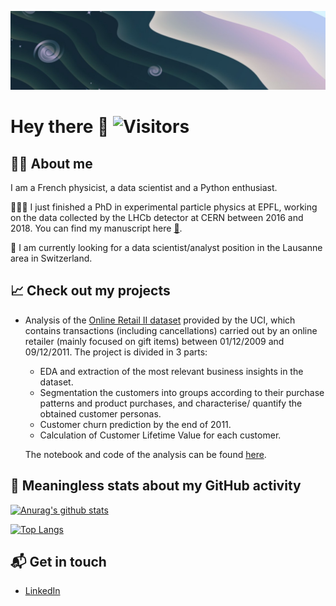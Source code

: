 ![cosmos](https://raw.githubusercontent.com/marinang/marinang/master/cosmos.jpg)

# Hey there 👋 ![Visitors](https://komarev.com/ghpvc/?username=marinang&label=Visitors)

## 🧔🏻 About me 
I am a French physicist, a data scientist and a Python enthusiast.

🧑🏻‍🎓 I just finished a PhD in experimental particle physics at EPFL, working on the data collected by the LHCb detector at CERN between 2016 and 2018. You can find my manuscript here [📖](https://infoscience.epfl.ch/record/279779?ln=fr).

🤔 I am currently looking for a data scientist/analyst position in the Lausanne area in Switzerland. 

## 📈 Check out my projects

* Analysis of the [Online Retail II dataset](http://archive.ics.uci.edu/ml/datasets/Online+Retail+II) provided by the UCI, which contains transactions (including cancellations) carried out by an online retailer (mainly focused on gift items) between 01/12/2009 and 09/12/2011. The project is divided in 3 parts:
  * EDA and extraction of the most relevant business insights in the dataset.
  * Segmentation the customers into groups according to their purchase patterns and product purchases, and characterise/ quantify the obtained customer personas.
  * Customer churn prediction by the end of 2011.
  * Calculation of Customer Lifetime Value for each customer.
  
  The notebook and code of the analysis can be found [here](https://github.com/marinang/online_retail_analysis).
 

## :mag_right: Meaningless stats about my GitHub activity 
[![Anurag's github stats](https://github-readme-stats.vercel.app/api?username=marinang&show_icons=true&count_private=true)](https://github.com/anuraghazra/github-readme-stats)

[![Top Langs](https://github-readme-stats.vercel.app/api/top-langs/?username=marinang&hide=html,jupyter%20notebook)](https://github.com/anuraghazra/github-readme-stats)

## 📬 Get in touch
- [LinkedIn](https://www.linkedin.com/in/matthieu-marinangeli-a8a198192/)
